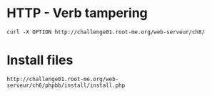 # HTTP - Verb tampering
```
curl -X OPTION http://challenge01.root-me.org/web-serveur/ch8/
```
# Install files
```
http://challenge01.root-me.org/web-serveur/ch6/phpbb/install/install.php
```
# 
